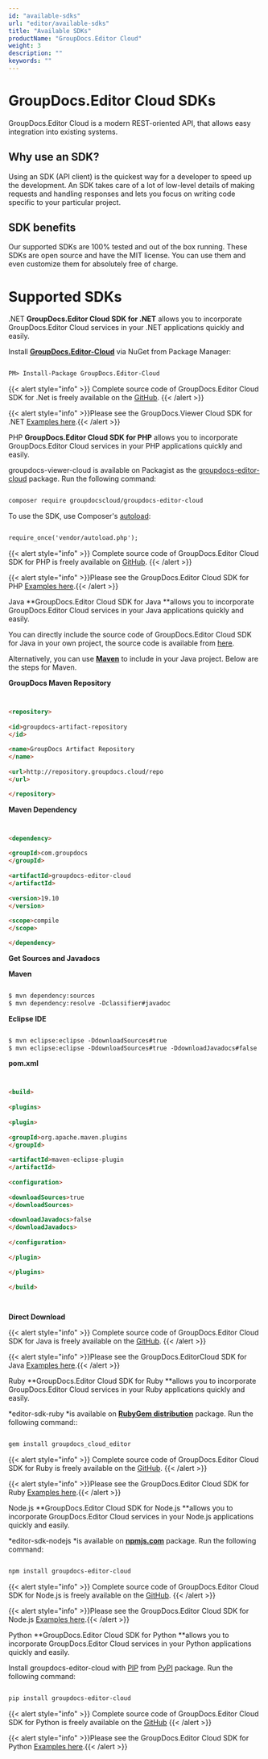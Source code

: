 ```yaml
---
id: "available-sdks"
url: "editor/available-sdks"
title: "Available SDKs"
productName: "GroupDocs.Editor Cloud"
weight: 3
description: ""
keywords: ""
---
```






# GroupDocs.Editor Cloud SDKs #

GroupDocs.Editor Cloud is a modern REST-oriented API, that allows easy integration into existing systems.

## Why use an SDK? ##

Using an SDK (API client) is the quickest way for a developer to speed up the development. An SDK takes care of a lot of low-level details of making requests and handling responses and lets you focus on writing code specific to your particular project.

## SDK benefits ##

Our supported SDKs are 100% tested and out of the box running. These SDKs are open source and have the MIT license. You can use them and even customize them for absolutely free of charge.

# Supported SDKs #


 .NET
**GroupDocs.Editor Cloud SDK for .NET** allows you to incorporate GroupDocs.Editor Cloud services in your .NET applications quickly and easily.

Install **[GroupDocs.Editor-Cloud](https://www.nuget.org/packages/GroupDocs.Editor-Cloud/)** via NuGet from Package Manager:

```html 

PM> Install-Package GroupDocs.Editor-Cloud


 ```

{{< alert style="info" >}}
Complete source code of GroupDocs.Editor Cloud SDK for .Net is freely available on the [GitHub](https://github.com/groupdocs-editor-cloud/groupdocs-editor-cloud-dotnet).
{{< /alert >}}

{{< alert style="info" >}}Please see the GroupDocs.Viewer Cloud SDK for .NET [Examples here](https://github.com/groupdocs-editor-cloud/groupdocs-editor-cloud-dotnet-samples/tree/master/Examples).{{< /alert >}}


 PHP
**GroupDocs.Editor Cloud SDK for PHP** allows you to incorporate GroupDocs.Editor Cloud services in your PHP applications quickly and easily.

groupdocs-viewer-cloud is available on Packagist as the [groupdocs-editor-cloud](https://packagist.org/packages/groupdocscloud/groupdocs-editor-cloud) package. Run the following command:

```html 

composer require groupdocscloud/groupdocs-editor-cloud

 ```

To use the SDK, use Composer's [autoload](https://getcomposer.org/doc/00-intro.md#autoloading):

```html 

require_once('vendor/autoload.php');

 ```

{{< alert style="info" >}}
Complete source code of GroupDocs.Editor Cloud SDK for PHP is freely available on [GitHub](https://github.com/groupdocs-editor-cloud/groupdocs-editor-cloud-php).
{{< /alert >}}

{{< alert style="info" >}}Please see the GroupDocs.Editor Cloud SDK for PHP [Examples here](https://github.com/groupdocs-editor-cloud/groupdocs-editor-cloud-php/tree/master/tests/GroupDocs/Editor/ApiTests).{{< /alert >}}


 Java
**GroupDocs.Editor Cloud SDK for Java **allows you to incorporate GroupDocs.Editor Cloud services in your Java applications quickly and easily.

You can directly include the source code of GroupDocs.Editor Cloud SDK for Java in your own project, the source code is available from [here](https://github.com/groupdocs-editor-cloud/groupdocs-editor-cloud-java).

Alternatively, you can use **[Maven](https://repository.groupdocs.cloud/webapp/#/artifacts/browse/tree/General/repo/com/groupdocs/groupdocs-editor-cloud)** to include in your Java project. Below are the steps for Maven.

**GroupDocs Maven Repository**

```html 


<repository>
    
<id>groupdocs-artifact-repository
</id>
    
<name>GroupDocs Artifact Repository
</name>
    
<url>http://repository.groupdocs.cloud/repo
</url>

</repository>


 ```

**Maven Dependency**

```html 


<dependency>
    
<groupId>com.groupdocs
</groupId>
    
<artifactId>groupdocs-editor-cloud
</artifactId>
    
<version>19.10
</version>
    
<scope>compile
</scope>

</dependency>


 ```

**Get Sources and Javadocs**

**Maven**

```html 

$ mvn dependency:sources
$ mvn dependency:resolve -Dclassifier#javadoc


 ```

**Eclipse IDE**

```html 

$ mvn eclipse:eclipse -DdownloadSources#true
$ mvn eclipse:eclipse -DdownloadSources#true -DdownloadJavadocs#false


 ```

**pom.xml**

```html 


<build>
  
<plugins>
    
<plugin>
      
<groupId>org.apache.maven.plugins
</groupId>
      
<artifactId>maven-eclipse-plugin
</artifactId>
      
<configuration>
          
<downloadSources>true
</downloadSources>
          
<downloadJavadocs>false
</downloadJavadocs>
      
</configuration>
    
</plugin>
  
</plugins>
 
</build>




 ```

**Direct Download**

{{< alert style="info" >}}
Complete source code of GroupDocs.Editor Cloud SDK for Java is freely available on the [GitHub](https://github.com/groupdocs-editor-cloud/groupdocs-editor-cloud-java).
{{< /alert >}}

{{< alert style="info" >}}Please see the GroupDocs.EditorCloud SDK for Java [Examples here](https://github.com/groupdocs-editor-cloud/groupdocs-editor-cloud-java/tree/master/src/test/java/com/groupdocs/cloud/editor/api).{{< /alert >}}


 Ruby
**GroupDocs.Editor Cloud SDK for Ruby **allows you to incorporate GroupDocs.Editor Cloud services in your Ruby applications quickly and easily.

*editor-sdk-ruby *is available on **[RubyGem distribution](https://rubygems.org/gems/groupdocs_editor_cloud)** package. Run the following command::

```html 

gem install groupdocs_cloud_editor 


 ```

{{< alert style="info" >}}
Complete source code of GroupDocs.Editor Cloud SDK for Ruby is freely available on the [GitHub](https://github.com/groupdocs-editor-cloud/groupdocs-editor-cloud-ruby).
{{< /alert >}}

{{< alert style="info" >}}Please see the GroupDocs.Editor Cloud SDK for Ruby [Examples here](https://github.com/groupdocs-editor-cloud/groupdocs-Editor-cloud-ruby/tree/master/test/api).{{< /alert >}}


 Node.js
**GroupDocs.Editor Cloud SDK for Node.js **allows you to incorporate GroupDocs.Editor Cloud services in your Node.js applications quickly and easily.

*editor-sdk-nodejs *is available on **[npmjs.com](https://www.npmjs.com/package/groupdocs-editor-cloud)** package. Run the following command:

```html 

npm install groupdocs-editor-cloud


 ```

{{< alert style="info" >}}
Complete source code of GroupDocs.Editor Cloud SDK for Node.js is freely available on the [GitHub](https://github.com/groupdocs-Editor-cloud/groupdocs-editor-cloud-node).
{{< /alert >}}

{{< alert style="info" >}}Please see the GroupDocs.Editor Cloud SDK for Node.js [Examples here](https://github.com/groupdocs-editor-cloud/groupdocs-editor-cloud-node-samples/tree/master/Examples).{{< /alert >}}


 Python
**GroupDocs.Editor Cloud SDK for Python **allows you to incorporate GroupDocs.Editor Cloud services in your Python applications quickly and easily.

Install groupdocs-editor-cloud with [PIP](https://pypi.org/project/pip/) from [PyPI](https://pypi.org/project/groupdocs-editor-cloud/) package. Run the following command:

```html 

pip install groupdocs-editor-cloud


 ```

{{< alert style="info" >}}
Complete source code of GroupDocs.Editor Cloud SDK for Python is freely available on the [GitHub](https://github.com/groupdocs-editor-cloud/groupdocs-editor-cloud-python)
{{< /alert >}}

{{< alert style="info" >}}Please see the GroupDocs.Editor Cloud SDK for Python [Examples here](https://github.com/groupdocs-editor-cloud/groupdocs-editor-cloud-python/tree/master/test/apis).{{< /alert >}}

